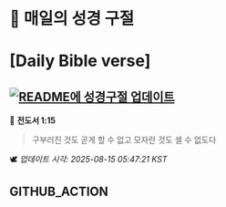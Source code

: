 # 🙏 매일의 성경 구절
# [Daily Bible verse]
## [![README에 성경구절 업데이트](https://github.com/DONGSUKA/first_test/actions/workflows/update-readme-bible.yml/badge.svg)](https://github.com/DONGSUKA/first_test/actions/workflows/update-readme-bible.yml)
<!-- START_BIBLE_VERSE -->
📖 **전도서 1:15**
> 구부러진 것도 곧게 할 수 없고 모자란 것도 셀 수 없도다

🕊️ _업데이트 시각: 2025-08-15 05:47:21 KST_
  <!-- END_BIBLE_VERSE -->
## GITHUB_ACTION

